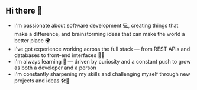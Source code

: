 ## Hi there 👋

- I'm passionate about software development 💻, creating things that make a difference, and brainstorming ideas that can make the world a better place 🌍
- I've got experience working across the full stack — from REST APIs and databases to front-end interfaces 🤹‍♂️
- I'm always learning 🧠 — driven by curiosity and a constant push to grow as both a developer and a person
- I'm constantly sharpening my skills and challenging myself through new projects and ideas 🛠️🚀
